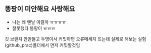 ## 똥팡이 미안해요 사랑해요
 - 나는 왜 맨날 이럴까 ㅠㅠㅠㅠ
 - 잘못했다 똥팡이 ㅠㅠㅠ

 깃 브랜치 안만들고 두명이서 커밋하면 오류메세지 뜨는데 실제로 해보는 실험 (github_prac)폴더에서 먼저 커밋할것임
